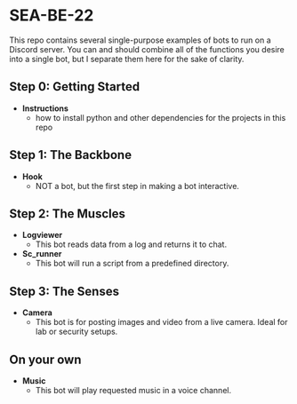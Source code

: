 # SEA-BE-22
This repo contains several single-purpose examples of bots to run on a Discord server. You can and should combine all of the functions you desire into a single bot, but I separate them here for the sake of clarity.

## Step 0: Getting Started
- **Instructions**
  - how to install python and other dependencies for the projects in this repo 

## Step 1: The Backbone
- **Hook**
  - NOT a bot, but the first step in making a bot interactive. 
## Step 2: The Muscles
 - **Logviewer** 
     - This bot reads data from a log and returns it to chat.
- **Sc_runner** 
    - This bot will run a script from a predefined directory.

## Step 3: The Senses
- **Camera** 
  - This bot is for posting images and video from a live camera. Ideal for lab or security setups.

## On your own
- **Music** 
  - This bot will play requested music in a voice channel.
<!--
- **reactor** 
  - this bot will assign roles in a discord channel based on your reactions
- **steamer** 
  - this bot queries live stats from a specified steam game server and shows player count in status
- **the_kitchen_skink**
  -  most of the above foolishly combined into a single bot
-->


